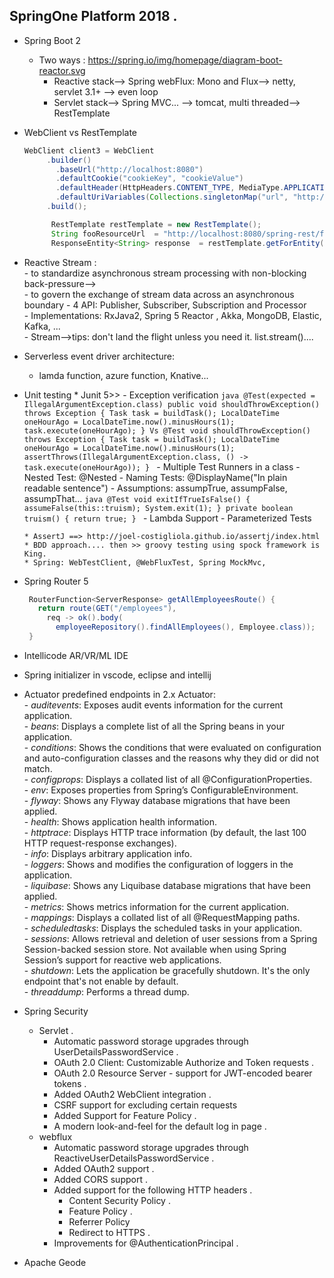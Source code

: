 SpringOne Platform 2018 . 
---  
* Spring Boot 2
    * Two ways : https://spring.io/img/homepage/diagram-boot-reactor.svg 
      * Reactive stack--> Spring webFlux: Mono and Flux--> netty, servlet 3.1+ --> even loop
      * Servlet stack--> Spring MVC... --> tomcat, multi threaded--> RestTemplate
      
* WebClient vs RestTemplate
   ```java
   WebClient client3 = WebClient
        .builder()
          .baseUrl("http://localhost:8080")
          .defaultCookie("cookieKey", "cookieValue")
          .defaultHeader(HttpHeaders.CONTENT_TYPE, MediaType.APPLICATION_JSON_VALUE)
          .defaultUriVariables(Collections.singletonMap("url", "http://localhost:8080"))
        .build();
 	```
  ```java
        RestTemplate restTemplate = new RestTemplate();
        String fooResourceUrl  = "http://localhost:8080/spring-rest/foos";
        ResponseEntity<String> response  = restTemplate.getForEntity(fooResourceUrl + "/1", String.class);
    ```  
* Reactive Stream :  
      - to standardize asynchronous stream processing with non-blocking  back-pressure-->  
      - to govern the exchange of stream data across an asynchronous boundary
      - 4 API: Publisher, Subscriber, Subscription and Processor    
      - Implementations:    RxJava2, Spring 5 Reactor , Akka, MongoDB, Elastic, Kafka, ...                                                                                                                                                                                                                                                                                                                                                                                                                 
      - Stream-->tips: don't land the flight unless you need it. list.stream().... 
      
* Serverless event driver architecture:
    - lamda function, azure function, Knative... 
* Unit testing
      * Junit 5>> 
          - Exception verification
              ```java
              @Test(expected = IllegalArgumentException.class)
              public void shouldThrowException() throws Exception {
                  Task task = buildTask();
                  LocalDateTime oneHourAgo = LocalDateTime.now().minusHours(1);
                  task.execute(oneHourAgo);
              }
              Vs
              @Test
              void shouldThrowException() throws Exception {
                  Task task = buildTask();
                  LocalDateTime oneHourAgo = LocalDateTime.now().minusHours(1);
                  assertThrows(IllegalArgumentException.class,
                               () -> task.execute(oneHourAgo));
              }
              ```
          - Multiple Test Runners in a class
          - Nested Test: @Nested
          - Naming Tests: @DisplayName("In plain readable sentence") 
          - Assumptions: assumpTrue, assumpFalse, assumpThat...
               ```java
               @Test
                void exitIfTrueIsFalse() {
                assumeFalse(this::truism);
                System.exit(1);
                }
                private boolean truism() {
                return true;
                }
               ```
           - Lambda Support
           - Parameterized Tests
           
      * AssertJ ==> http://joel-costigliola.github.io/assertj/index.html 
      * BDD approach.... then >> groovy testing using spock framework is King.
      * Spring: WebTestClient, @WebFluxTest, Spring MockMvc, 
      
* Spring Router 5
   ```java @Bean
    RouterFunction<ServerResponse> getAllEmployeesRoute() {
      return route(GET("/employees"), 
        req -> ok().body(
          employeeRepository().findAllEmployees(), Employee.class));
    }
    ```
* Intellicode AR/VR/ML IDE

* Spring initializer in vscode, eclipse and intellij

* Actuator
        predefined endpoints in 2.x Actuator:  
        - *auditevents*: Exposes audit events information for the current application.  
        - *beans*: Displays a complete list of all the Spring beans in your application.  
        - *conditions*: Shows the conditions that were evaluated on configuration and auto-configuration classes and the reasons why they did or did not match.  
        - *configprops*: Displays a collated list of all @ConfigurationProperties.  
        - *env*: Exposes properties from Spring’s ConfigurableEnvironment.  
        - *flyway*: Shows any Flyway database migrations that have been applied.  
        - *health*: Shows application health information.  
        - *httptrace*: Displays HTTP trace information (by default, the last 100 HTTP request-response exchanges).  
        - *info*: Displays arbitrary application info.  
        - *loggers*: Shows and modifies the configuration of loggers in the application.  
        - *liquibase*: Shows any Liquibase database migrations that have been applied.  
        - *metrics*: Shows metrics information for the current application.  
        - *mappings*: Displays a collated list of all @RequestMapping paths.  
        - *scheduledtasks*: Displays the scheduled tasks in your application.  
        - *sessions*: Allows retrieval and deletion of user sessions from a Spring Session-backed session store. Not available when using Spring Session’s support for reactive web applications.  
        - *shutdown*: Lets the application be gracefully shutdown. It's the only endpoint that's not enable by default.  
        - *threaddump*: Performs a thread dump. 
        
* Spring Security
   
    * Servlet . 
      - Automatic password storage upgrades through UserDetailsPasswordService . 
      - OAuth 2.0 Client: Customizable Authorize and Token requests . 
      - OAuth 2.0 Resource Server - support for JWT-encoded bearer tokens . 
      - Added OAuth2 WebClient integration . 
      - CSRF support for excluding certain requests  
      - Added Support for Feature Policy . 
      - A modern look-and-feel for the default log in page . 
    * webflux
      - Automatic password storage upgrades through ReactiveUserDetailsPasswordService . 
      - Added OAuth2 support .   
      - Added CORS support . 
      - Added support for the following HTTP headers . 
        - Content Security Policy . 
        - Feature Policy . 
        - Referrer Policy  
        - Redirect to HTTPS . 
      - Improvements for @AuthenticationPrincipal . 
* Apache Geode
